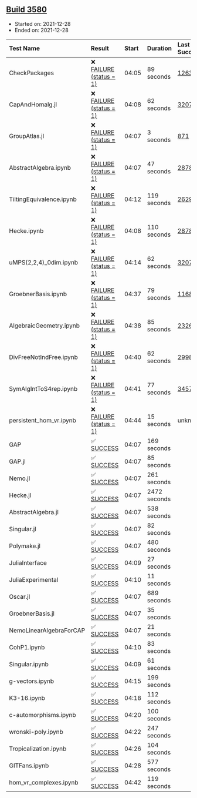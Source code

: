 ## [Build 3580](https://oscarci.mathematik.uni-kl.de/job/oscar-stable/3580/)

* Started on: 2021-12-28
* Ended on: 2021-12-28

| Test Name    | Result | Start | Duration | Last Success | First Failure |
|:-------------|:-------|:------|:---------|:-------------|:--------------|
| CheckPackages | ❌ [FAILURE (status = 1)](https://oscarci.mathematik.uni-kl.de/job/oscar-stable/3580/artifact/logs/build-3580/CheckPackages.log) | 04:05 | 89 seconds | [1263](https://oscarci.mathematik.uni-kl.de/job/oscar-stable/1263/) | [1264](https://oscarci.mathematik.uni-kl.de/job/oscar-stable/1264/) |
| CapAndHomalg.jl | ❌ [FAILURE (status = 1)](https://oscarci.mathematik.uni-kl.de/job/oscar-stable/3580/artifact/logs/build-3580/CapAndHomalg.jl.log) | 04:08 | 62 seconds | [3207](https://oscarci.mathematik.uni-kl.de/job/oscar-stable/3207/) | [3208](https://oscarci.mathematik.uni-kl.de/job/oscar-stable/3208/) |
| GroupAtlas.jl | ❌ [FAILURE (status = 1)](https://oscarci.mathematik.uni-kl.de/job/oscar-stable/3580/artifact/logs/build-3580/GroupAtlas.jl.log) | 04:07 | 3 seconds | [871](https://oscarci.mathematik.uni-kl.de/job/oscar-stable/871/) | [872](https://oscarci.mathematik.uni-kl.de/job/oscar-stable/872/) |
| AbstractAlgebra.ipynb | ❌ [FAILURE (status = 1)](https://oscarci.mathematik.uni-kl.de/job/oscar-stable/3580/artifact/logs/build-3580/AbstractAlgebra.ipynb.log) | 04:07 | 47 seconds | [2878](https://oscarci.mathematik.uni-kl.de/job/oscar-stable/2878/) | [2879](https://oscarci.mathematik.uni-kl.de/job/oscar-stable/2879/) |
| TiltingEquivalence.ipynb | ❌ [FAILURE (status = 1)](https://oscarci.mathematik.uni-kl.de/job/oscar-stable/3580/artifact/logs/build-3580/TiltingEquivalence.ipynb.log) | 04:12 | 119 seconds | [2629](https://oscarci.mathematik.uni-kl.de/job/oscar-stable/2629/) | [2630](https://oscarci.mathematik.uni-kl.de/job/oscar-stable/2630/) |
| Hecke.ipynb | ❌ [FAILURE (status = 1)](https://oscarci.mathematik.uni-kl.de/job/oscar-stable/3580/artifact/logs/build-3580/Hecke.ipynb.log) | 04:08 | 110 seconds | [2878](https://oscarci.mathematik.uni-kl.de/job/oscar-stable/2878/) | [2879](https://oscarci.mathematik.uni-kl.de/job/oscar-stable/2879/) |
| uMPS(2,2,4)_0dim.ipynb | ❌ [FAILURE (status = 1)](https://oscarci.mathematik.uni-kl.de/job/oscar-stable/3580/artifact/logs/build-3580/uMPS-2-2-4-_0dim.ipynb.log) | 04:14 | 62 seconds | [3207](https://oscarci.mathematik.uni-kl.de/job/oscar-stable/3207/) | [3208](https://oscarci.mathematik.uni-kl.de/job/oscar-stable/3208/) |
| GroebnerBasis.ipynb | ❌ [FAILURE (status = 1)](https://oscarci.mathematik.uni-kl.de/job/oscar-stable/3580/artifact/logs/build-3580/GroebnerBasis.ipynb.log) | 04:37 | 79 seconds | [1168](https://oscarci.mathematik.uni-kl.de/job/oscar-stable/1168/) | [1169](https://oscarci.mathematik.uni-kl.de/job/oscar-stable/1169/) |
| AlgebraicGeometry.ipynb | ❌ [FAILURE (status = 1)](https://oscarci.mathematik.uni-kl.de/job/oscar-stable/3580/artifact/logs/build-3580/AlgebraicGeometry.ipynb.log) | 04:38 | 85 seconds | [2326](https://oscarci.mathematik.uni-kl.de/job/oscar-stable/2326/) | [2327](https://oscarci.mathematik.uni-kl.de/job/oscar-stable/2327/) |
| DivFreeNotIndFree.ipynb | ❌ [FAILURE (status = 1)](https://oscarci.mathematik.uni-kl.de/job/oscar-stable/3580/artifact/logs/build-3580/DivFreeNotIndFree.ipynb.log) | 04:40 | 62 seconds | [2998](https://oscarci.mathematik.uni-kl.de/job/oscar-stable/2998/) | [2999](https://oscarci.mathematik.uni-kl.de/job/oscar-stable/2999/) |
| SymAlgIntToS4rep.ipynb | ❌ [FAILURE (status = 1)](https://oscarci.mathematik.uni-kl.de/job/oscar-stable/3580/artifact/logs/build-3580/SymAlgIntToS4rep.ipynb.log) | 04:41 | 77 seconds | [3457](https://oscarci.mathematik.uni-kl.de/job/oscar-stable/3457/) | [3458](https://oscarci.mathematik.uni-kl.de/job/oscar-stable/3458/) |
| persistent_hom_vr.ipynb | ❌ [FAILURE (status = 1)](https://oscarci.mathematik.uni-kl.de/job/oscar-stable/3580/artifact/logs/build-3580/persistent_hom_vr.ipynb.log) | 04:44 | 15 seconds | unknown | unknown |
| GAP | ✅ [SUCCESS](https://oscarci.mathematik.uni-kl.de/job/oscar-stable/3580/artifact/logs/build-3580/GAP.log) | 04:07 | 169 seconds |  |  |
| GAP.jl | ✅ [SUCCESS](https://oscarci.mathematik.uni-kl.de/job/oscar-stable/3580/artifact/logs/build-3580/GAP.jl.log) | 04:07 | 85 seconds |  |  |
| Nemo.jl | ✅ [SUCCESS](https://oscarci.mathematik.uni-kl.de/job/oscar-stable/3580/artifact/logs/build-3580/Nemo.jl.log) | 04:07 | 261 seconds |  |  |
| Hecke.jl | ✅ [SUCCESS](https://oscarci.mathematik.uni-kl.de/job/oscar-stable/3580/artifact/logs/build-3580/Hecke.jl.log) | 04:07 | 2472 seconds |  |  |
| AbstractAlgebra.jl | ✅ [SUCCESS](https://oscarci.mathematik.uni-kl.de/job/oscar-stable/3580/artifact/logs/build-3580/AbstractAlgebra.jl.log) | 04:07 | 538 seconds |  |  |
| Singular.jl | ✅ [SUCCESS](https://oscarci.mathematik.uni-kl.de/job/oscar-stable/3580/artifact/logs/build-3580/Singular.jl.log) | 04:07 | 82 seconds |  |  |
| Polymake.jl | ✅ [SUCCESS](https://oscarci.mathematik.uni-kl.de/job/oscar-stable/3580/artifact/logs/build-3580/Polymake.jl.log) | 04:07 | 480 seconds |  |  |
| JuliaInterface | ✅ [SUCCESS](https://oscarci.mathematik.uni-kl.de/job/oscar-stable/3580/artifact/logs/build-3580/JuliaInterface.log) | 04:09 | 27 seconds |  |  |
| JuliaExperimental | ✅ [SUCCESS](https://oscarci.mathematik.uni-kl.de/job/oscar-stable/3580/artifact/logs/build-3580/JuliaExperimental.log) | 04:10 | 11 seconds |  |  |
| Oscar.jl | ✅ [SUCCESS](https://oscarci.mathematik.uni-kl.de/job/oscar-stable/3580/artifact/logs/build-3580/Oscar.jl.log) | 04:07 | 689 seconds |  |  |
| GroebnerBasis.jl | ✅ [SUCCESS](https://oscarci.mathematik.uni-kl.de/job/oscar-stable/3580/artifact/logs/build-3580/GroebnerBasis.jl.log) | 04:07 | 35 seconds |  |  |
| NemoLinearAlgebraForCAP | ✅ [SUCCESS](https://oscarci.mathematik.uni-kl.de/job/oscar-stable/3580/artifact/logs/build-3580/NemoLinearAlgebraForCAP.log) | 04:07 | 21 seconds |  |  |
| CohP1.ipynb | ✅ [SUCCESS](https://oscarci.mathematik.uni-kl.de/job/oscar-stable/3580/artifact/logs/build-3580/CohP1.ipynb.log) | 04:10 | 83 seconds |  |  |
| Singular.ipynb | ✅ [SUCCESS](https://oscarci.mathematik.uni-kl.de/job/oscar-stable/3580/artifact/logs/build-3580/Singular.ipynb.log) | 04:09 | 61 seconds |  |  |
| g-vectors.ipynb | ✅ [SUCCESS](https://oscarci.mathematik.uni-kl.de/job/oscar-stable/3580/artifact/logs/build-3580/g-vectors.ipynb.log) | 04:15 | 199 seconds |  |  |
| K3-16.ipynb | ✅ [SUCCESS](https://oscarci.mathematik.uni-kl.de/job/oscar-stable/3580/artifact/logs/build-3580/K3-16.ipynb.log) | 04:18 | 112 seconds |  |  |
| c-automorphisms.ipynb | ✅ [SUCCESS](https://oscarci.mathematik.uni-kl.de/job/oscar-stable/3580/artifact/logs/build-3580/c-automorphisms.ipynb.log) | 04:20 | 100 seconds |  |  |
| wronski-poly.ipynb | ✅ [SUCCESS](https://oscarci.mathematik.uni-kl.de/job/oscar-stable/3580/artifact/logs/build-3580/wronski-poly.ipynb.log) | 04:22 | 247 seconds |  |  |
| Tropicalization.ipynb | ✅ [SUCCESS](https://oscarci.mathematik.uni-kl.de/job/oscar-stable/3580/artifact/logs/build-3580/Tropicalization.ipynb.log) | 04:26 | 104 seconds |  |  |
| GITFans.ipynb | ✅ [SUCCESS](https://oscarci.mathematik.uni-kl.de/job/oscar-stable/3580/artifact/logs/build-3580/GITFans.ipynb.log) | 04:28 | 577 seconds |  |  |
| hom_vr_complexes.ipynb | ✅ [SUCCESS](https://oscarci.mathematik.uni-kl.de/job/oscar-stable/3580/artifact/logs/build-3580/hom_vr_complexes.ipynb.log) | 04:42 | 119 seconds |  |  |

